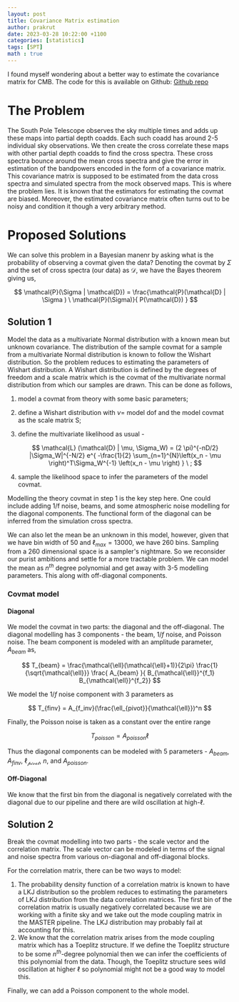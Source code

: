 ```yaml
---
layout: post
title: Covariance Matrix estimation
author: prakrut
date: 2023-03-28 10:22:00 +1100
categories: [statistics]
tags: [SPT]
math : true
---
```

I found myself wondering about a better way to estimate the covariance matrix for CMB.
The code for this is available on Github: [Github repo](https://cosmosinquiry.com)
# The Problem
The South Pole Telescope observes the sky multiple times and adds up these maps into partial depth coadds. Each such coadd has around 2-5 individual sky observations. We then create the cross correlate these maps with other partial depth coadds to find the cross spectra. These cross spectra bounce around the mean cross spectra and give the error in estimation of the bandpowers encoded in the form of a covariance matrix. This covariance matrix is supposed to be estimated from the data cross spectra and simulated spectra from the mock observed maps. This is where the problem lies. It is known that the estimators for estimating the covmat are biased. Moreover, the estimated covariance matrix often turns out to be noisy and condition it though a very arbitrary method. 

# Proposed Solutions
We can solve this problem in a Bayesian manenr by asking what is the probability of observing a covmat given the data?
Denoting the covmat by $\Sigma$ and the set of cross spectra (our data) as $\mathcal{D}$, we have the Bayes theorem giving us,

$$ \mathcal{P}(\Sigma | \mathcal{D}) = \frac{\mathcal{P}(\mathcal{D} | \Sigma ) \ \mathcal{P}(\Sigma)}{ P(\mathcal{D}) } $$

## Solution 1
Model the data as a multivariate Normal distribution with a known mean but unknown covariance. The distribution of the sample covmat for a sample from a multivariate Normal distribution is known to follow the Wishart distribution. So the problem reduces to estimating the parameters of Wishart distribution. A Wishart distribution is defined by the degrees of freedom and a scale matrix which is the covmat of the multivariate normal distribution from which our samples are drawn. This can be done as follows,
1. model a covmat from theory with some basic parameters;
2. define a Wishart distribution with $\nu=$ model dof and the model covmat as the scale matrix S;
2. define the multivariate likelihood as usual - 

    $$
    \mathcal{L} (\mathcal{D} | \mu, \Sigma_W) = (2 \pi)^{-nD/2} |\Sigma_W|^{-N/2} e^{ -\frac{1}{2} \sum_{n=1}^{N}\left(x_n - \mu \right)^T\Sigma_W^{-1} \left(x_n - \mu \right)  } \ ;
    $$

3. sample the likelihood space to infer the parameters of the model covmat.

Modelling the theory covmat in step 1 is the key step here. One could include adding 1/f noise, beams, and some atmospheric noise modelling for the diagonal components. The functional form of the diagonal can be inferred from the simulation cross spectra.


We can also let the mean be an unknown in this model, however, given that we have bin width of 50 and $\mathcal{\ell}_{max}=13000$, we have 260 bins. Sampling from a 260 dimensional space is a sampler's nightmare. So we reconsider our purist ambitions and settle for a more tractable problem. We can model the mean as $n^{th}$ degree polynomial and get away with 3-5 modelling parameters. This along with off-diagonal components. 

### Covmat model
#### Diagonal
We model the covmat in two parts: the diagonal and the off-diagonal. 
The diagonal modelling has 3 components - the beam, $1/f$ noise, and Poisson noise. The beam component is modeled with an amplitude parameter, $A_{beam}$ as,

$$
T_{beam} = \frac{\mathcal{\ell}(\mathcal{\ell}+1)}{2\pi} \frac{1}{\sqrt{\mathcal{\ell}}} \frac{ A_{beam} }{ B_{\mathcal{\ell}}^{f_1} B_{\mathcal{\ell}}^{f_2}}
$$

We model the $1/f$ noise component with 3 parameters as

$$
T_{finv} = A_{f_inv}(\frac{\ell_{pivot}}{\mathcal{\ell}})^n
$$

Finally, the Poisson noise is taken as a constant over the entire range

$$
T_{poisson} = A_{poisson} \mathcal{\ell}
$$

Thus the diagonal components can be modeled with 5 parameters - $A_{beam}$, $A_{finv}$, $\mathcal{\ell_{pivot}}$, $n$, and $A_{poisson}$.

#### Off-Diagonal
We know that the first bin from the diagonal is negatively correlated with the diagonal due to our pipeline and there are wild oscillation at high-$\mathcal{\ell}$.




## Solution 2
Break the covmat modelling into two parts -  the scale vector and the correlation matrix. The scale vector can be modeled in terms of the signal and noise spectra from various on-diagonal and off-diagonal blocks. 

For the correlation matrix, there can be two ways to model:
1. The probability density function of a correlation matrix is known to have a LKJ distribution so the problem reduces to estimating the parameters of LKJ distribution from the data correlation matrices. The first bin of the correlation matrix is usually negatively correlated because we are working with a finite sky and we take out the mode coupling matrix in the MASTER pipeline. The LKJ distribution may probably fail at accounting for this.
2. We know that the correlation matrix arises from the mode coupling matrix which has a Toeplitz structure. If we define the Toeplitz structure to be some $n^{th}$-degree polynomial then we can infer the coefficients of this polynomial from the data. Though, the Toeplitz structure sees wild oscillation at higher $\mathcal{\ell}$ so polynomial might not be a good way to model this. 

Finally, we can add a Poisson component to the whole model.

<!-- ## Solution 3 ? () -->
<!-- I do not know if it even sensible to propose such a solution. However, I will allow myself to do stupid things. -->
<!-- We can train Normalizing Flows on our set of cross spectra such that we learn the forward mapping for a multivariate normal distribution from the --> 
